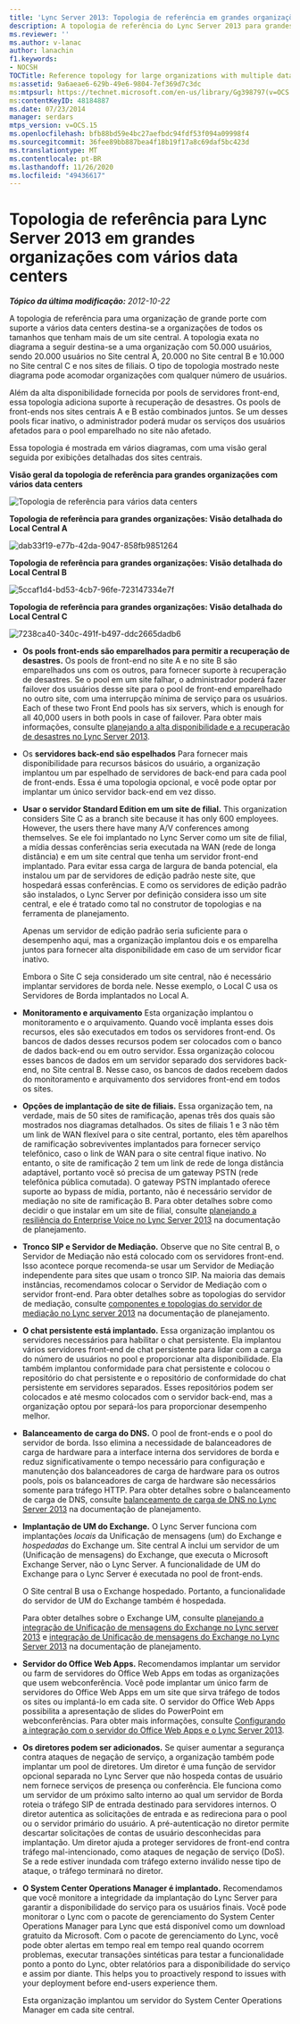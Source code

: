 ```yaml
---
title: 'Lync Server 2013: Topologia de referência em grandes organizações com vários data centers'
description: A topologia de referência do Lync Server 2013 para grandes organizações com vários data centers.
ms.reviewer: ''
ms.author: v-lanac
author: lanachin
f1.keywords:
- NOCSH
TOCTitle: Reference topology for large organizations with multiple data centers
ms:assetid: 9a6aeae6-629b-49e6-9804-7ef369d7c3dc
ms:mtpsurl: https://technet.microsoft.com/en-us/library/Gg398797(v=OCS.15)
ms:contentKeyID: 48184887
ms.date: 07/23/2014
manager: serdars
mtps_version: v=OCS.15
ms.openlocfilehash: bfb88bd59e4bc27aefbdc94fdf53f094a09998f4
ms.sourcegitcommit: 36fee89bb887bea4f18b19f17a8c69daf5bc423d
ms.translationtype: MT
ms.contentlocale: pt-BR
ms.lasthandoff: 11/26/2020
ms.locfileid: "49436617"
---
```

# <a name="reference-topology-for-lync-server-2013-in-large-organizations-with-multiple-data-centers"></a>Topologia de referência para Lync Server 2013 em grandes organizações com vários data centers

<div data-xmlns="http://www.w3.org/1999/xhtml">

<div class="topic" data-xmlns="http://www.w3.org/1999/xhtml" data-msxsl="urn:schemas-microsoft-com:xslt" data-cs="https://msdn.microsoft.com/">

<div data-asp="https://msdn2.microsoft.com/asp">



</div>

<div id="mainSection">

<div id="mainBody">

<span> </span>

_**Tópico da última modificação:** 2012-10-22_

A topologia de referência para uma organização de grande porte com suporte a vários data centers destina-se a organizações de todos os tamanhos que tenham mais de um site central. A topologia exata no diagrama a seguir destina-se a uma organização com 50.000 usuários, sendo 20.000 usuários no Site central A, 20.000 no Site central B e 10.000 no Site central C e nos sites de filiais. O tipo de topologia mostrado neste diagrama pode acomodar organizações com qualquer número de usuários.

Além da alta disponibilidade fornecida por pools de servidores front-end, essa topologia adiciona suporte à recuperação de desastres. Os pools de front-ends nos sites centrais A e B estão combinados juntos. Se um desses pools ficar inativo, o administrador poderá mudar os serviços dos usuários afetados para o pool emparelhado no site não afetado.

Essa topologia é mostrada em vários diagramas, com uma visão geral seguida por exibições detalhadas dos sites centrais.

**Visão geral da topologia de referência para grandes organizações com vários data centers**

![Topologia de referência para vários data centers](images/Gg398797.471e1ce9-be11-44b9-9f4a-59e0551b7b30(OCS.15).jpg "Topologia de referência para vários data centers")

**Topologia de referência para grandes organizações: Visão detalhada do Local Central A**

![dab33f19-e77b-42da-9047-858fb9851264](images/Gg398797.dab33f19-e77b-42da-9047-858fb9851264(OCS.15).jpg "dab33f19-e77b-42da-9047-858fb9851264")

**Topologia de referência para grandes organizações: Visão detalhada do Local Central B**

![5ccaf1d4-bd53-4cb7-96fe-723147334e7f](images/Gg398797.5ccaf1d4-bd53-4cb7-96fe-723147334e7f(OCS.15).jpg "5ccaf1d4-bd53-4cb7-96fe-723147334e7f")

**Topologia de referência para grandes organizações: Visão detalhada do Local Central C**

![7238ca40-340c-491f-b497-ddc2665dadb6](images/Gg398797.7238ca40-340c-491f-b497-ddc2665dadb6(OCS.15).jpg "7238ca40-340c-491f-b497-ddc2665dadb6")

  - **Os pools front-ends são emparelhados para permitir a recuperação de desastres.**   Os pools de front-end no site A e no site B são emparelhados uns com os outros, para fornecer suporte à recuperação de desastres. Se o pool em um site falhar, o administrador poderá fazer failover dos usuários desse site para o pool de front-end emparelhado no outro site, com uma interrupção mínima de serviço para os usuários. Each of these two Front End pools has six servers, which is enough for all 40,000 users in both pools in case of failover. Para obter mais informações, consulte [planejando a alta disponibilidade e a recuperação de desastres no Lync Server 2013](lync-server-2013-planning-for-high-availability-and-disaster-recovery.md).

  - Os **servidores back-end são espelhados**   Para fornecer mais disponibilidade para recursos básicos do usuário, a organização implantou um par espelhado de servidores de back-end para cada pool de front-ends. Essa é uma topologia opcional, e você pode optar por implantar um único servidor back-end em vez disso.

  - **Usar o servidor Standard Edition em um site de filial.**   This organization considers Site C as a branch site because it has only 600 employees. However, the users there have many A/V conferences among themselves. Se ele foi implantado no Lync Server como um site de filial, a mídia dessas conferências seria executada na WAN (rede de longa distância) e em um site central que tenha um servidor front-end implantado. Para evitar essa carga de largura de banda potencial, ela instalou um par de servidores de edição padrão neste site, que hospedará essas conferências. E como os servidores de edição padrão são instalados, o Lync Server por definição considera isso um site central, e ele é tratado como tal no construtor de topologias e na ferramenta de planejamento.
    
    Apenas um servidor de edição padrão seria suficiente para o desempenho aqui, mas a organização implantou dois e os emparelha juntos para fornecer alta disponibilidade em caso de um servidor ficar inativo.
    
    Embora o Site C seja considerado um site central, não é necessário implantar servidores de borda nele. Nesse exemplo, o Local C usa os Servidores de Borda implantados no Local A.

  - **Monitoramento e arquivamento**   Esta organização implantou o monitoramento e o arquivamento. Quando você implanta esses dois recursos, eles são executados em todos os servidores front-end. Os bancos de dados desses recursos podem ser colocados com o banco de dados back-end ou em outro servidor. Essa organização colocou esses bancos de dados em um servidor separado dos servidores back-end, no Site central B. Nesse caso, os bancos de dados recebem dados do monitoramento e arquivamento dos servidores front-end em todos os sites.

  - **Opções de implantação de site de filiais.**   Essa organização tem, na verdade, mais de 50 sites de ramificação, apenas três dos quais são mostrados nos diagramas detalhados. Os sites de filiais 1 e 3 não têm um link de WAN flexível para o site central, portanto, eles têm aparelhos de ramificação sobreviventes implantados para fornecer serviço telefônico, caso o link de WAN para o site central fique inativo. No entanto, o site de ramificação 2 tem um link de rede de longa distância adaptável, portanto você só precisa de um gateway PSTN (rede telefônica pública comutada). O gateway PSTN implantado oferece suporte ao bypass de mídia, portanto, não é necessário servidor de mediação no site de ramificação B. Para obter detalhes sobre como decidir o que instalar em um site de filial, consulte [planejando a resiliência do Enterprise Voice no Lync Server 2013](lync-server-2013-planning-for-enterprise-voice-resiliency.md) na documentação de planejamento.

  - **Tronco SIP e Servidor de Mediação.**   Observe que no Site central B, o Servidor de Mediação não está colocado com os servidores front-end. Isso acontece porque recomenda-se usar um Servidor de Mediação independente para sites que usam o tronco SIP. Na maioria das demais instâncias, recomendamos colocar o Servidor de Mediação com o servidor front-end. Para obter detalhes sobre as topologias do servidor de mediação, consulte [componentes e topologias do servidor de mediação no Lync server 2013](lync-server-2013-components-and-topologies-for-mediation-server.md) na documentação de planejamento.

  - **O chat persistente está implantado.**   Essa organização implantou os servidores necessários para habilitar o chat persistente. Ela implantou vários servidores front-end de chat persistente para lidar com a carga do número de usuários no pool e proporcionar alta disponibilidade. Ela também implantou conformidade para chat persistente e colocou o repositório do chat persistente e o repositório de conformidade do chat persistente em servidores separados. Esses repositórios podem ser colocados e até mesmo colocados com o servidor back-end, mas a organização optou por separá-los para proporcionar desempenho melhor.

  - **Balanceamento de carga do DNS.**   O pool de front-ends e o pool do servidor de borda. Isso elimina a necessidade de balanceadores de carga de hardware para a interface interna dos servidores de borda e reduz significativamente o tempo necessário para configuração e manutenção dos balanceadores de carga de hardware para os outros pools, pois os balanceadores de carga de hardware são necessários somente para tráfego HTTP. Para obter detalhes sobre o balanceamento de carga de DNS, consulte [balanceamento de carga de DNS no Lync Server 2013](lync-server-2013-dns-load-balancing.md) na documentação de planejamento.

  - **Implantação de UM do Exchange.**  O Lync Server funciona com implantações *locais* da Unificação de mensagens (um) do Exchange e *hospedadas* do Exchange um. Site central A inclui um servidor de um (Unificação de mensagens) do Exchange, que executa o Microsoft Exchange Server, não o Lync Server. A funcionalidade de UM do Exchange para o Lync Server é executada no pool de front-ends.
    
    O Site central B usa o Exchange hospedado. Portanto, a funcionalidade do servidor de UM do Exchange também é hospedada.
    
    Para obter detalhes sobre o Exchange UM, consulte [planejando a integração de Unificação de mensagens do Exchange no Lync server 2013](lync-server-2013-planning-for-exchange-unified-messaging-integration.md) e [integração de Unificação de mensagens do Exchange no Lync Server 2013](lync-server-2013-hosted-exchange-unified-messaging-integration.md) na documentação de planejamento.

  - **Servidor do Office Web Apps.**   Recomendamos implantar um servidor ou farm de servidores do Office Web Apps em todas as organizações que usem webconferência. Você pode implantar um único farm de servidores do Office Web Apps em um site que sirva tráfego de todos os sites ou implantá-lo em cada site. O servidor do Office Web Apps possibilita a apresentação de slides do PowerPoint em webconferências. Para obter mais informações, consulte [Configurando a integração com o servidor do Office Web Apps e o Lync Server 2013](lync-server-2013-enabling-office-web-apps-server-and-lync-server-2013.md).

  - **Os diretores podem ser adicionados.**  Se quiser aumentar a segurança contra ataques de negação de serviço, a organização também pode implantar um pool de diretores. Um diretor é uma função de servidor opcional separada no Lync Server que não hospeda contas de usuário nem fornece serviços de presença ou conferência. Ele funciona como um servidor de um próximo salto interno ao qual um servidor de Borda roteia o tráfego SIP de entrada destinado para servidores internos. O diretor autentica as solicitações de entrada e as redireciona para o pool ou o servidor primário do usuário. A pré-autenticação no diretor permite descartar solicitações de contas de usuário desconhecidas para implantação. Um diretor ajuda a proteger servidores de front-end contra tráfego mal-intencionado, como ataques de negação de serviço (DoS). Se a rede estiver inundada com tráfego externo inválido nesse tipo de ataque, o tráfego terminará no diretor.

  - **O System Center Operations Manager é implantado.**  Recomendamos que você monitore a integridade da implantação do Lync Server para garantir a disponibilidade do serviço para os usuários finais. Você pode monitorar o Lync com o pacote de gerenciamento do System Center Operations Manager para Lync que está disponível como um download gratuito da Microsoft. Com o pacote de gerenciamento do Lync, você pode obter alertas em tempo real em tempo real quando ocorrem problemas, executar transações sintéticas para testar a funcionalidade ponto a ponto do Lync, obter relatórios para a disponibilidade do serviço e assim por diante.  This helps you to proactively respond to issues with your deployment before end-users experience them.
    
    Esta organização implantou um servidor do System Center Operations Manager em cada site central.

</div>

<span> </span>

</div>

</div>

</div>

